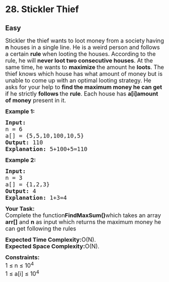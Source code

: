 # 28. Stickler Thief
## Easy 
<div class="problem-statement">
                <p></p><p><span style="font-size:18px">Stickler</span><span style="font-size:18px"> the thief wants to loot money from a society<strong> </strong>having<strong> n</strong> houses in a single line. He is a weird person and follows a certain <strong>rule </strong>when looting the houses. According to the rule, he will <strong>never loot two consecutive houses</strong>. At the same time, he wants to <strong>maximize </strong>the amount he <strong>loots</strong>. The thief knows which house has what amount of money but is unable to come up with an optimal looting strategy. He asks for your help to <strong>find the maximum money he can get</strong> if he strictly <strong>follows </strong>the <strong>rule</strong>. Each house has </span><strong><span style="font-size:18px">a[i]</span></strong><span style="font-size:18px"><strong>amount of money</strong> present in it.</span></p>

<p><span style="font-size:18px"><strong>Example 1:</strong></span></p>

<pre><span style="font-size:18px"><strong>Input:
</strong>n = 6
a[] = {5,5,10,100,10,5}
<strong>Output: </strong>110
<strong>Explanation: </strong>5+100+5=110</span></pre>

<p><span style="font-size:18px"><strong>Example 2:</strong></span></p>

<pre><span style="font-size:18px"><strong>Input:
</strong>n = 3
a[] = {1,2,3}
<strong>Output: </strong>4
<strong>Explanation: </strong>1+3=4</span></pre>

<p><span style="font-size:18px"><strong>Your Task:</strong><br>
Complete the function<strong>FindMaxSum()</strong>which takes an array <strong>arr[]</strong> and <strong>n</strong> as input which returns the maximum money he can get following the rules</span></p>

<p><span style="font-size:18px"><strong>Expected Time Complexity:</strong>O(N).<br>
<strong>Expected Space Complexity:</strong>O(N).</span></p>

<p><span style="font-size:18px"><strong>Constraints:</strong><br>
1 ≤ n ≤ 10<sup>4</sup><br>
1 ≤ a[i] ≤ 10<sup>4</sup></span></p>
 <p></p>
            </div>